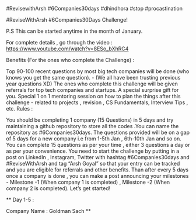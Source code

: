 
#RevisewithArsh #6Companies30days #dhindhora #stop #procastination
 
#ReviseWithArsh #6Companies30Days Challenge!

P.S This can be started anytime in the month of January.

For complete details , go through the video : https://www.youtube.com/watch?v=8ESo_bXhRC4


Benefits (For the ones who complete the Challenge) :

Top 90-100 recent questions by most big tech companies will be done (who knows you get the same question). - (We all have been trusting previous year questions XD)
The ones who complete this challenge will be given referrals for top tech companies and startups.
A special surprise gift for you.
Special 1 on 1 mentoring session on how to plan the things after this challenge - related to projects , revision , CS Fundamentals, Interview Tips , etc.
Rules :

You should be completing 1 company (15 Questions) in 5 days and try maintaining a github repository to store all the codes .You can name the repository as #6Companies30days.
The questions provided will be on a gap of 5 days for a new company i.e from 1-5th Jan , 6th-10th Jan and so on.
You can complete 15 questions as per your time , either 3 questions a day or as per your convenience.
You need to start the challenge by putting in a post on LinkedIn , Instagram, Twitter with hashtag #6Companies30days and #ReviseWithArsh and tag “Arsh Goyal” so that your entry can be tracked and you are eligible for referrals and other benefits.
Than after every 5 days once a company is done , you can make a post announcing your milestones - Milestone -1 (When company 1 is completed) , Milestone -2 (When company 2 is completed).
Let’s get started!

**
Day 1-5 :

Company Name : Goldman Sach
**
